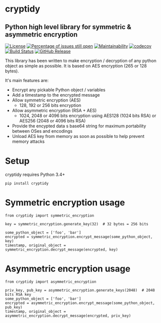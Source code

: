 # cryptidy
## Python high level library for symmetric & asymmetric encryption

[![License](https://img.shields.io/badge/License-BSD%203--Clause-blue.svg)](https://opensource.org/licenses/BSD-3-Clause)
[![Percentage of issues still open](http://isitmaintained.com/badge/open/netinvent/cryptidy.svg)](http://isitmaintained.com/project/netinvent/Cryptidy "Percentage of issues still open")
[![Maintainability](https://api.codeclimate.com/v1/badges/be5d6edea1288951dc07/maintainability)](https://codeclimate.com/github/netinvent/cryptidy/maintainability)
[![codecov](https://codecov.io/gh/netinvent/cryptidy/branch/master/graph/badge.svg?token=E5D9oVnqj7)](https://codecov.io/gh/netinvent/cryptidy)
[![Build Status](https://travis-ci.com/netinvent/cryptidy.svg?branch=master)](https://travis-ci.com/netinvent/cryptidy)
[![GitHub Release](https://img.shields.io/github/release/netinvent/cryptidy.svg?label=Latest)](https://github.com/netinvent/cryptidy/releases/latest)

This library has been written to make encryption / decryption of any python object as simple as possible.
It is based on AES encryption (265 or 128 bytes).

It's main features are:
 - Encrypt any pickable Python object / variables
 - Add a timestamp to the encrypted message
 - Allow symmetric encryption (AES)
     - 128, 192 or 256 bits encryption
 - Allow asymmetric encryption (RSA + AES)
     - 1024, 2048 or 4096 bits encryption using AES128 (1024 bits RSA) or AES256 (2048 or 4096 bits RSA)
 - Provide the encypted data s base64 string for maximum portability between OSes and encodings
 - Unload AES key from memory as soon as possible to help prevent memory attacks

# Setup

cryptidy requires Python 3.4+

`pip install cryptidy`


# Symmetric encryption usage

```
from cryptidy import symmetric_encryption

key = symmetric_encryption.generate_key(32)  # 32 bytes = 256 bits

some_python_object = ['foo', 'bar']
encrypted = symmetric_encryption.encrypt_message(some_python_object, key)
timestamp, original_object = symmetric_encryption.decrypt_message(encrypted, key)
```

# Asymmetric encryption usage

```
from cryptidy import asymmetric_encryption

priv_key, pub_key = asymmetric_encryption.generate_keys(2048)  # 2048 bits RSA key
some_python_object = ['foo', 'bar']
encrypted = asymmetric_encryption.encrypt_message(some_python_object, pub_key)
timestamp, original_object = asymmetric_encryption.decrypt_message(encrypted, priv_key)
```
